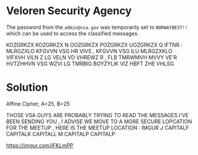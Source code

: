 
# Veloren Security Agency

The password from the `admin@vsa.gov` was temporarily set to `NORWAYBEST!!` which can be
used to access the classified messages.


KOZGRKZX KOZGRKZX N OOZGRKZX POZGRKZX
UOZGRKZX Q IFTNR : MLRGZXLO KFGVVN VSG HR
VIVS , KFGVVN VSG ILU MLRGZXKLO VIFXVH VILN
Z LG VELN VD VHREWZ R , FLB TMRWMVH MVVY
VE'R HVTZHHVN VSG WZVI LG TMRBIG BOYZYLIK
VIZ HBFT ZHE VHLSG


# Solution

Affine Cipher, A=25, B=25

THOSE VSA GUYS ARE PROBABLY TRYING TO READ THE MESSAGES I'VE BEEN SENDING YOU , I ADVISE WE MOVE TO A MORE SECURE LOPCATION FOR THE MEETUP , HERE IS THE MEETUP LOCATION : IMGUR J CAPITALF CAPITALK CAPITALL M CAPITALP CAPITALP

https://imgur.com/jFKLmPP

